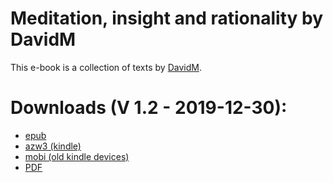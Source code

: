 # Meditation, insight and rationality by DavidM

This e-book is a collection of texts by [DavidM](https://www.lesswrong.com/users/davidm).


# Downloads (V 1.2 - 2019-12-30):

- [epub](https://github.com/atrahhdis/medinra/raw/master/ebooks/Meditation%2C%20insight%20and%20rationality%20-%20DavidM.epub)
- [azw3 (kindle)](https://github.com/atrahhdis/medinra/raw/master/ebooks/Meditation%2C%20insight%20and%20rationality%20-%20DavidM.azw3)
- [mobi (old kindle devices)](https://github.com/atrahhdis/medinra/raw/master/ebooks/Meditation%2C%20insight%20and%20rationality%20-%20DavidM.mobi) 
- [PDF](https://github.com/atrahhdis/medinra/raw/master/ebooks/Meditation%2C%20insight%20and%20rationality%20-%20DavidM.pdf)
